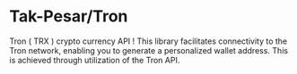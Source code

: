 # Tak-Pesar/Tron
Tron ( TRX ) crypto currency API !
This library facilitates connectivity to the Tron network, enabling you to generate a personalized wallet address. This is achieved through utilization of the Tron API.
